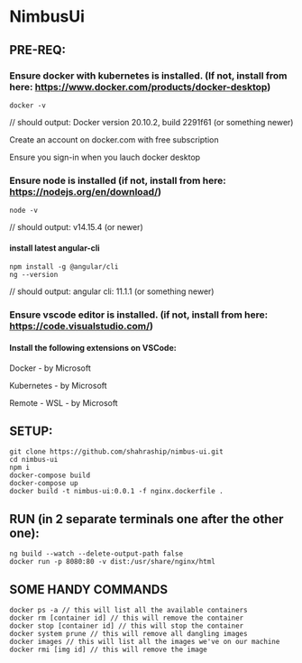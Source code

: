 # NimbusUi

## PRE-REQ:

### Ensure docker with kubernetes is installed. (If not, install from here: https://www.docker.com/products/docker-desktop)
```batch
docker -v
```
// should output: Docker version 20.10.2, build 2291f61 (or something newer)

Create an account on docker.com with free subscription

Ensure you sign-in when you lauch docker desktop

### Ensure node is installed (if not, install from here: https://nodejs.org/en/download/)
```batch
node -v
```
// should output: v14.15.4 (or newer)
#### install latest angular-cli
```batch
npm install -g @angular/cli
ng --version
```
// should output: angular cli: 11.1.1 (or something newer)

### Ensure vscode editor is installed. (if not, install from here: https://code.visualstudio.com/)
#### Install the following extensions on VSCode:
Docker - by Microsoft

Kubernetes - by Microsoft

Remote - WSL - by Microsoft


## SETUP:
```batch
git clone https://github.com/shahraship/nimbus-ui.git
cd nimbus-ui
npm i
docker-compose build
docker-compose up
docker build -t nimbus-ui:0.0.1 -f nginx.dockerfile .
```


## RUN (in 2 separate terminals one after the other one):
```batch
ng build --watch --delete-output-path false
docker run -p 8080:80 -v dist:/usr/share/nginx/html
```

## SOME HANDY COMMANDS
```batch
docker ps -a // this will list all the available containers
docker rm [container id] // this will remove the container
docker stop [container id] // this will stop the container
docker system prune // this will remove all dangling images
docker images // this will list all the images we've on our machine
docker rmi [img id] // this will remove the image
```
